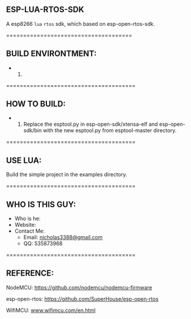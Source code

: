 ## ESP-LUA-RTOS-SDK

A esp8266 `lua` `rtos` sdk, which based on esp-open-rtos-sdk.

=====================================
## BUILD ENVIRONTMENT:

* 1. 

======================================
## HOW TO BUILD:

* 1. Replace the esptool.py in esp-open-sdk/xtensa-elf and esp-open-sdk/bin with the new esptool.py from esptool-master directory.

======================================
## USE LUA:

Build the simple project in the examples directory.

======================================
## WHO IS THIS GUY: 
* Who is he: 
* Website: 
* Contact Me:
  - Email: nicholas3388@gmail.com
  - QQ: 535873968

======================================
## REFERENCE:

NodeMCU: https://github.com/nodemcu/nodemcu-firmware

esp-open-rtos: https://github.com/SuperHouse/esp-open-rtos

WifiMCU: www.wifimcu.com/en.html
